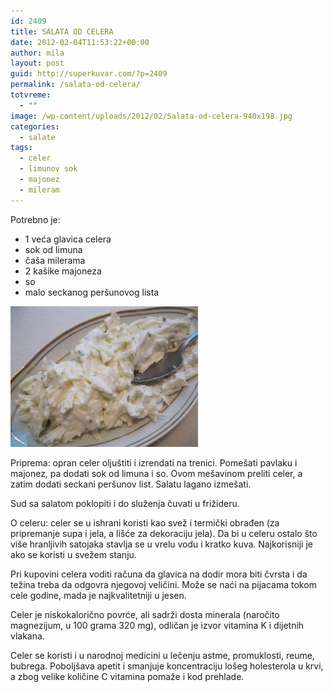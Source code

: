 ```yaml
---
id: 2409
title: SALATA OD CELERA
date: 2012-02-04T11:53:22+00:00
author: mila
layout: post
guid: http://superkuvar.com/?p=2409
permalink: /salata-od-celera/
totvreme:
  - ""
image: /wp-content/uploads/2012/02/Salata-od-celera-940x198.jpg
categories:
  - salate
tags:
  - celer
  - limunov sok
  - majonez
  - mileram
---
```

Potrebno je:

  * 1 veća glavica celera
  * sok od limuna
  * čaša milerama
  * 2 kašike majoneza
  * so
  * malo seckanog peršunovog lista

<img class="alignnone size-medium wp-image-2437" title="Salata od celera" src="/wp-content/uploads/2012/02/Salata-od-celera-300x225.jpg" alt="" width="300" height="225" /> 

Priprema: opran celer oljuštiti i izrendati na trenici. Pomešati pavlaku i majonez, pa dodati sok od limuna i so. Ovom mešavinom preliti celer, a zatim dodati seckani peršunov list. Salatu lagano izmešati.

Sud sa salatom poklopiti i do služenja čuvati u frižideru.

O celeru: celer se u ishrani koristi kao svež i termički obrađen (za pripremanje supa i jela, a lišće za dekoraciju jela). Da bi u celeru ostalo što više hranljivih satojaka stavlja se u vrelu vodu i kratko kuva. Najkorisniji je ako se koristi u svežem stanju.

Pri kupovini celera voditi računa da glavica na dodir mora biti čvrsta i da težina treba da odgovra njegovoj veličini. Može se naći na pijacama tokom cele godine, mada je najkvalitetniji u jesen.

Celer je niskokalorično povrće, ali sadrži dosta minerala (naročito magnezijum, u 100 grama 320 mg), odličan je izvor vitamina K i dijetnih vlakana.

Celer se koristi i u narodnoj medicini u lečenju astme, promuklosti, reume, bubrega. Poboljšava apetit i smanjuje koncentraciju lošeg holesterola u krvi, a zbog velike količine C vitamina pomaže i kod prehlade.